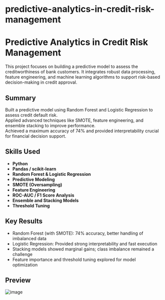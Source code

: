 # predictive-analytics-in-credit-risk-management
#  Predictive Analytics in Credit Risk Management

This project focuses on building a predictive model to assess the creditworthiness of bank customers. It integrates robust data processing, feature engineering, and machine learning algorithms to support risk-based decision-making in credit approval.



##  Summary

Built a predictive model using Random Forest and Logistic Regression to assess credit default risk.  
Applied advanced techniques like SMOTE, feature engineering, and ensemble stacking to improve performance.  
Achieved a maximum accuracy of 74% and provided interpretability crucial for financial decision support.



##  Skills Used

- **Python**
- **Pandas / scikit-learn**
- **Random Forest & Logistic Regression**
- **Predictive Modeling**
- **SMOTE (Oversampling)**
- **Feature Engineering**
- **ROC-AUC / F1 Score Analysis**
- **Ensemble and Stacking Models**
- **Threshold Tuning**

## Key Results

- Random Forest (with SMOTE): 74% accuracy, better handling of imbalanced data  
- Logistic Regression: Provided strong interpretability and fast execution  
- Stacking models showed marginal gains; class imbalance remained a challenge  
- Feature importance and threshold tuning explored for model optimization  

## Preview 

![image](https://github.com/user-attachments/assets/4ff226e8-9334-48fb-8d65-05a1ea248cb6)





